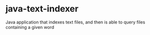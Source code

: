 # java-text-indexer
Java application that indexes text files, and then is able to query files containing a given word
